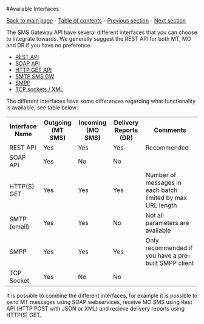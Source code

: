 #Available Interfaces

[Back to main page](https://github.com/Intelecom/sms/) - [Table of contents](/sections/overview.md) - [Previous section](/sections/common.md) -  [Next section](/sections/interfaces/rest.md)

The SMS Gateway API have several different interfaces that you can choose to integrate towards. We generally suggest the REST API for both MT, MO and DR if you have no preference.

- [REST API](/sections/interfaces/rest.md)
- [SOAP API](/sections/interfaces/soap.md)
- [HTTP GET API](/sections/interfaces/http-get.md)
- [SMTP SMS GW](/sections/interfaces/smtp.md)
- [SMPP](/sections/interfaces/smpp.md)
- [TCP sockets / XML](/sections/interfaces/tcp-xml.md)

The different interfaces have some differences regarding what functionality is available, see table below:


<table>
<tr><th>Interface Name</th><th>Outgoing (MT SMS)</th><th>Incoming (MO SMS)</th><th>Delivery Reports (DR)</th><th>Comments</th></tr>	
<tr><td>REST API</td><td>Yes</td><td>Yes</td><td>Yes</td><td>Recommended</tr>
<tr><td>SOAP API</td><td>Yes</td><td>No</td><td>No</td><td></tr>
<tr><td>HTTP(S) GET</td><td>Yes</td><td>Yes</td><td>Yes</td><td>Number of messages in each batch limited by max URL length</tr>
<tr><td>SMTP (email)</td><td>Yes</td><td>Yes</td><td>No</td><td>Not all parameters are available</tr>
<tr><td>SMPP</td><td>Yes</td><td>Yes</td><td>Yes</td><td>Only recommended if you have a pre-built SMPP client </tr>
<tr><td>TCP Socket</td><td>Yes</td><td>No</td><td>No</td><td></tr>
</table>

It is possible to combine the different interfaces, for example it is possible to send MT messages using SOAP webservices, receive MO SMS using Rest API (HTTP POST with JSON or XML) and recieve delivery reports using HTTP(S) GET.